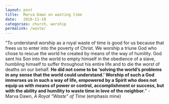```yaml
---
layout: post
title:  Marva Dawn on wasting time
date:   2016-11-18
categories: church, worship
permalink: /waste/
---
```


"To understand worship as a royal waste of time is good for us because that frees us to enter into the poverty of Christ. We worship a triune God who chose to rescue the world he created by means of the way of humility. God sent his Son into the world to empty himself in the obedience of a slave, humbling himself to suffer throughout his entire life and to die the worst of deaths on our behalf. **He did not come to be ‘solving the world’s problems in any sense that the world could understand.’ Worship of such a God immerses us in such a way of life, empowered by a Spirit who does not equip us with means of power or control, accomplishment or success, but with the ability and humility to waste time in love of the neighbor.**" - Marva Dawn, *A Royal "Waste" of Time* (emphasis mine)
